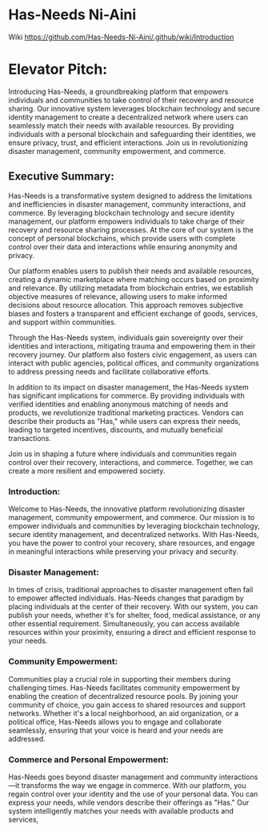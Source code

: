# Has-Needs             Ni-Aini

Wiki https://github.com/Has-Needs-Ni-Aini/.github/wiki/Introduction
# Elevator Pitch:
Introducing Has-Needs, a groundbreaking platform that empowers individuals and communities to take control of their recovery and resource sharing. Our innovative system leverages blockchain technology and secure identity management to create a decentralized network where users can seamlessly match their needs with available resources. By providing individuals with a personal blockchain and safeguarding their identities, we ensure privacy, trust, and efficient interactions. Join us in revolutionizing disaster management, community empowerment, and commerce.

## Executive Summary:
Has-Needs is a transformative system designed to address the limitations and inefficiencies in disaster management, community interactions, and commerce. By leveraging blockchain technology and secure identity management, our platform empowers individuals to take charge of their recovery and resource sharing processes. At the core of our system is the concept of personal blockchains, which provide users with complete control over their data and interactions while ensuring anonymity and privacy.

Our platform enables users to publish their needs and available resources, creating a dynamic marketplace where matching occurs based on proximity and relevance. By utilizing metadata from blockchain entries, we establish objective measures of relevance, allowing users to make informed decisions about resource allocation. This approach removes subjective biases and fosters a transparent and efficient exchange of goods, services, and support within communities.

Through the Has-Needs system, individuals gain sovereignty over their identities and interactions, mitigating trauma and empowering them in their recovery journey. Our platform also fosters civic engagement, as users can interact with public agencies, political offices, and community organizations to address pressing needs and facilitate collaborative efforts.

In addition to its impact on disaster management, the Has-Needs system has significant implications for commerce. By providing individuals with verified identities and enabling anonymous matching of needs and products, we revolutionize traditional marketing practices. Vendors can describe their products as "Has," while users can express their needs, leading to targeted incentives, discounts, and mutually beneficial transactions.

Join us in shaping a future where individuals and communities regain control over their recovery, interactions, and commerce. Together, we can create a more resilient and empowered society.

### Introduction:
Welcome to Has-Needs, the innovative platform revolutionizing disaster management, community empowerment, and commerce. Our mission is to empower individuals and communities by leveraging blockchain technology, secure identity management, and decentralized networks. With Has-Needs, you have the power to control your recovery, share resources, and engage in meaningful interactions while preserving your privacy and security.

### Disaster Management:
In times of crisis, traditional approaches to disaster management often fail to empower affected individuals. Has-Needs changes that paradigm by placing individuals at the center of their recovery. With our system, you can publish your needs, whether it's for shelter, food, medical assistance, or any other essential requirement. Simultaneously, you can access available resources within your proximity, ensuring a direct and efficient response to your needs.

### Community Empowerment:
Communities play a crucial role in supporting their members during challenging times. Has-Needs facilitates community empowerment by enabling the creation of decentralized resource pools. By joining your community of choice, you gain access to shared resources and support networks. Whether it's a local neighborhood, an aid organization, or a political office, Has-Needs allows you to engage and collaborate seamlessly, ensuring that your voice is heard and your needs are addressed.

### Commerce and Personal Empowerment:
Has-Needs goes beyond disaster management and community interactions—it transforms the way we engage in commerce. With our platform, you regain control over your identity and the use of your personal data. You can express your needs, while vendors describe their offerings as "Has." Our system intelligently matches your needs with available products and services,
